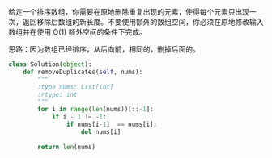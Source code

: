 给定一个排序数组，你需要在原地删除重复出现的元素，使得每个元素只出现一次，返回移除后数组的新长度。不要使用额外的数组空间，你必须在原地修改输入数组并在使用 O(1) 额外空间的条件下完成。

思路：因为数组已经排序，从后向前，相同的，删掉后面的。
```python
class Solution(object):
    def removeDuplicates(self, nums):
        """
        :type nums: List[int]
        :rtype: int
        """
        for i in range(len(nums))[::-1]:
            if i - 1 != -1:
                if nums[i-1]  == nums[i]:
                    del nums[i]
        
        return len(nums)
```


